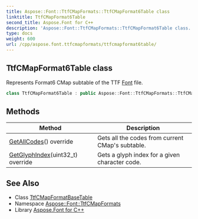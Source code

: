 ```yaml
---
title: Aspose::Font::TtfCMapFormats::TtfCMapFormat6Table class
linktitle: TtfCMapFormat6Table
second_title: Aspose.Font for C++
description: 'Aspose::Font::TtfCMapFormats::TtfCMapFormat6Table class. Represents Format6 CMap subtable of the TTF Font file in C++.'
type: docs
weight: 600
url: /cpp/aspose.font.ttfcmapformats/ttfcmapformat6table/
---
```

## TtfCMapFormat6Table class


Represents Format6 CMap subtable of the TTF [Font](../../aspose.font/font/) file.

```cpp
class TtfCMapFormat6Table : public Aspose::Font::TtfCMapFormats::TtfCMapFormatBaseTable
```

## Methods

| Method | Description |
| --- | --- |
| [GetAllCodes](./getallcodes/)() override | Gets all the codes from current CMap's subtable. |
| [GetGlyphIndex](./getglyphindex/)(uint32_t) override | Gets a glyph index for a given character code. |
## See Also

* Class [TtfCMapFormatBaseTable](../ttfcmapformatbasetable/)
* Namespace [Aspose::Font::TtfCMapFormats](../)
* Library [Aspose.Font for C++](../../)
